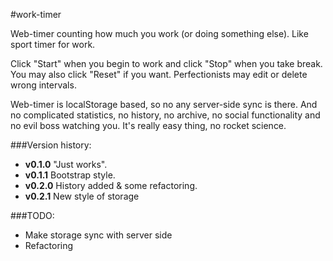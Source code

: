 #work-timer

Web-timer counting how much you work (or doing something else). Like sport timer for work.

Click "Start" when you begin to work and click "Stop" when you take break. You may also click "Reset" if you want. Perfectionists may edit or delete wrong intervals.

Web-timer is localStorage based, so no any server-side sync is there. And no complicated statistics, no history, no archive, no social functionality and no evil boss watching you. It's really easy thing, no rocket science.

###Version history:

* __v0.1.0__ "Just works".
* __v0.1.1__ Bootstrap style.
* __v0.2.0__ History added & some refactoring.
* __v0.2.1__ New style of storage

###TODO:

* Make storage sync with server side
* Refactoring

